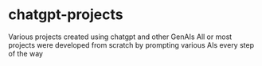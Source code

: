 # chatgpt-projects
Various projects created using chatgpt and other GenAIs
All or most projects were developed from scratch by prompting various AIs every step of the way
